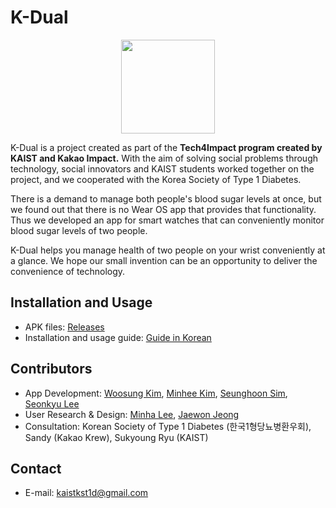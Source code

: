 # K-Dual
<p align="center">
<img src="https://github.com/KAISTxKST1D/K-Dual/assets/79495204/a9483e24-5bcb-4587-89aa-34f6d07e13a9" width=150 />
</p>

K-Dual is a project created as part of the **Tech4Impact program created by KAIST and Kakao Impact.** With the aim of solving social problems through technology, social innovators and KAIST students worked together on the project, and we cooperated with the Korea Society of Type 1 Diabetes.

There is a demand to manage both people's blood sugar levels at once, but we found out that there is no Wear OS app that provides that functionality. Thus we developed an app for smart watches that can conveniently monitor blood sugar levels of two people.

K-Dual helps you manage health of two people on your wrist conveniently at a glance. We hope our small invention can be an opportunity to deliver the convenience of technology.

## Installation and Usage
- APK files: [Releases](https://github.com/KAISTxKST1D/K-Dual/releases)
- Installation and usage guide: [Guide in Korean](https://tech4impact.notion.site/K-Dual-adc3331a1380464f9f82b035923dce48?pvs=4)

## Contributors
- App Development: [Woosung Kim](https://github.com/kws1207), [Minhee Kim](https://github.com/minizzang), [Seunghoon Sim](https://github.com/shsim23), [Seonkyu Lee](https://github.com/icp1481)
- User Research & Design: [Minha Lee](https://www.linkedin.com/in/lee-minha), [Jaewon Jeong](https://www.linkedin.com/in/jeong-jaewon)
- Consultation: Korean Society of Type 1 Diabetes (한국1형당뇨병환우회), Sandy (Kakao Krew), Sukyoung Ryu (KAIST)

## Contact
- E-mail: kaistkst1d@gmail.com